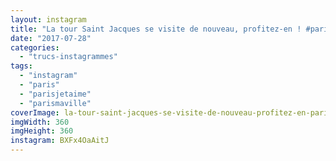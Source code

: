 ```yaml
---
layout: instagram
title: "La tour Saint Jacques se visite de nouveau, profitez-en ! #paris #parisjetaime #parismaville"
date: "2017-07-28"
categories: 
  - "trucs-instagrammes"
tags: 
  - "instagram"
  - "paris"
  - "parisjetaime"
  - "parismaville"
coverImage: la-tour-saint-jacques-se-visite-de-nouveau-profitez-en-paris-parisjetaime-parismaville.jpg
imgWidth: 360
imgHeight: 360
instagram: BXFx4OaAitJ
---
```

